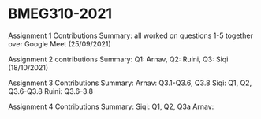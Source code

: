 # BMEG310-2021

Assignment 1 Contributions Summary: all worked on questions 1-5 together over Google Meet (25/09/2021)


Assignment 2 contributions Summary: Q1: Arnav, Q2: Ruini, Q3: Siqi (18/10/2021)

Assignment 3 Contributions Summary: 
  Arnav: Q3.1-Q3.6, Q3.8
  Siqi: Q1, Q2, Q3.6-Q3.8
  Ruini: Q3.6-3.8

Assignment 4 Contributions Summary:
  Siqi: Q1, Q2, Q3a
  Arnav: 
